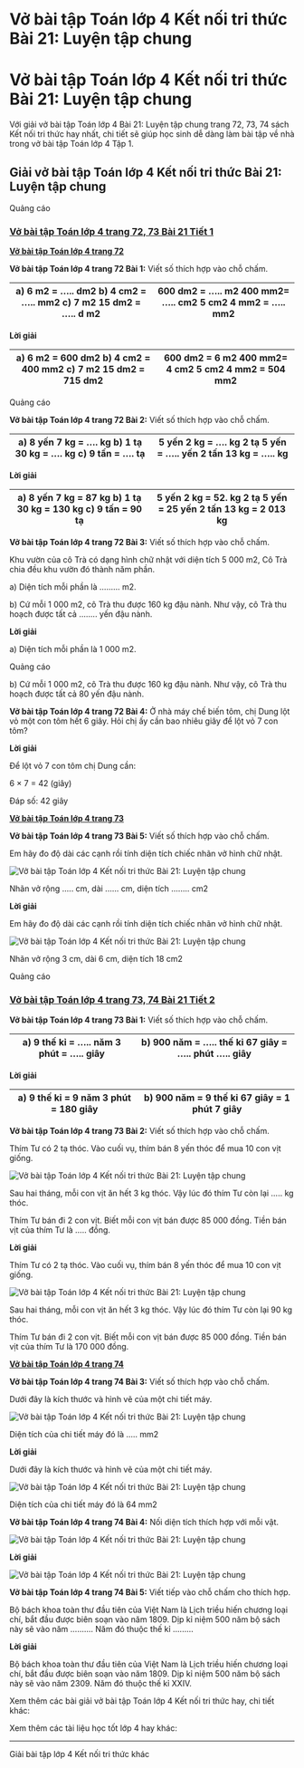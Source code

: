 # Vở bài tập Toán lớp 4 Kết nối tri thức Bài 21: Luyện tập chung

# Vở bài tập Toán lớp 4 Kết nối tri thức Bài 21: Luyện tập chung

Với giải vở bài tập Toán lớp 4 Bài 21: Luyện tập chung trang 72, 73, 74 sách Kết nối tri thức hay nhất, chi tiết sẽ giúp học sinh dễ dàng làm bài tập về nhà trong vở bài tập Toán lớp 4 Tập 1.

## Giải vở bài tập Toán lớp 4 Kết nối tri thức Bài 21: Luyện tập chung

Quảng cáo

### [**Vở bài tập Toán lớp 4 trang 72, 73 Bài 21 Tiết 1**](https://vietjack.com/vbt-toan-4-kn/bai-21-tiet-1-trang-72-73-tap-1.jsp)

[**Vở bài tập Toán lớp 4 trang 72**](https://vietjack.com/vbt-toan-4-kn/vbt-toan-lop-4-trang-72-ket-noi.jsp)

**Vở bài tập Toán lớp 4 trang 72 Bài 1:** Viết số thích hợp vào chỗ chấm.

a) 6 m2 = ….. dm2 b) 4 cm2 = ….. mm2 c) 7 m2 15 dm2 = ….. d m2 |  600 dm2 = ….. m2 400 mm2= ….. cm2 5 cm2 4 mm2 = ….. mm2  
---|---  
  
**Lời giải**

a) 6 m2 = 600 dm2 b) 4 cm2 = 400 mm2 c) 7 m2 15 dm2 = 715 dm2 |  600 dm2 = 6 m2 400 mm2= 4 cm2 5 cm2 4 mm2 = 504 mm2  
---|---  
  
Quảng cáo

**Vở bài tập Toán lớp 4 trang 72 Bài 2:** Viết số thích hợp vào chỗ chấm.

a) 8 yến 7 kg = …. kg b) 1 tạ 30 kg = …. kg c) 9 tấn = …. tạ |  5 yến 2 kg = …. kg 2 tạ 5 yến = ….. yến 2 tấn 13 kg = ….. kg  
---|---  
  
**Lời giải**

a) 8 yến 7 kg = 87 kg b) 1 tạ 30 kg = 130 kg c) 9 tấn = 90 tạ |  5 yến 2 kg = 52. kg 2 tạ 5 yến = 25 yến 2 tấn 13 kg = 2 013 kg  
---|---  
  
**Vở bài tập Toán lớp 4 trang 72 Bài 3:** Viết số thích hợp vào chỗ chấm.

Khu vườn của cô Trà có dạng hình chữ nhật với diện tích 5 000 m2, Cô Trà chia đều khu vườn đó thành năm phần.

a) Diện tích mỗi phần là ......... m2.

b) Cứ mỗi 1 000 m2, cô Trà thu được 160 kg đậu nành. Như vậy, cô Trà thu hoạch được tất cả ........ yến đậu nành.

**Lời giải**

a) Diện tích mỗi phần là 1 000 m2.

Quảng cáo

b) Cứ mỗi 1 000 m2, cô Trà thu được 160 kg đậu nành. Như vậy, cô Trà thu hoạch được tất cả 80 yến đậu nành.

**Vở bài tập Toán lớp 4 trang 72 Bài 4:** Ở nhà máy chế biến tôm, chị Dung lột vỏ một con tôm hết 6 giây. Hỏi chị ấy cần bao nhiêu giây để lột vỏ 7 con tôm?

**Lời giải**

Để lột vỏ 7 con tôm chị Dung cần:

6 × 7 = 42 (giây)

Đáp số: 42 giây

[**Vở bài tập Toán lớp 4 trang 73**](https://vietjack.com/vbt-toan-4-kn/vbt-toan-lop-4-trang-73-ket-noi.jsp)

**Vở bài tập Toán lớp 4 trang 73 Bài 5:** Viết số thích hợp vào chỗ chấm.

Em hãy đo độ dài các cạnh rồi tính diện tích chiếc nhãn vở hình chữ nhật.

![Vở bài tập Toán lớp 4 Kết nối tri thức Bài 21: Luyện tập chung](https://vietjack.com/vbt-toan-4-kn/images/bai-21-luyen-tap-chung-189014.PNG)

Nhãn vở rộng ..... cm, dài ...... cm, diện tích ........ cm2

**Lời giải**

Em hãy đo độ dài các cạnh rồi tính diện tích chiếc nhãn vở hình chữ nhật.

![Vở bài tập Toán lớp 4 Kết nối tri thức Bài 21: Luyện tập chung](https://vietjack.com/vbt-toan-4-kn/images/bai-21-luyen-tap-chung-189015.PNG)

Nhãn vở rộng 3 cm, dài 6 cm, diện tích 18 cm2

Quảng cáo

### [**Vở bài tập Toán lớp 4 trang 73, 74 Bài 21 Tiết 2**](https://vietjack.com/vbt-toan-4-kn/bai-21-tiet-2-trang-73-74-tap-1.jsp)

**Vở bài tập Toán lớp 4 trang 73 Bài 1:** Viết số thích hợp vào chỗ chấm.

a) 9 thế kỉ = ….. năm 3 phút = ….. giây |  b) 900 năm = ….. thế kỉ 67 giây = ….. phút ….. giây  
---|---  
  
**Lời giải**

a) 9 thế kỉ = 9 năm 3 phút = 180 giây |  b) 900 năm = 9 thế kỉ 67 giây = 1 phút 7 giây  
---|---  
  
**Vở bài tập Toán lớp 4 trang 73 Bài 2:** Viết số thích hợp vào chỗ chấm.

Thím Tư có 2 tạ thóc. Vào cuối vụ, thím bán 8 yến thóc để mua 10 con vịt giống. 

![Vở bài tập Toán lớp 4 Kết nối tri thức Bài 21: Luyện tập chung](https://vietjack.com/vbt-toan-4-kn/images/bai-21-luyen-tap-chung-189016.PNG)

Sau hai tháng, mỗi con vịt ăn hết 3 kg thóc. Vậy lúc đó thím Tư còn lại ….. kg thóc.

Thím Tư bán đi 2 con vịt. Biết mỗi con vịt bán được 85 000 đồng. Tiền bán vịt của thím Tư là ….. đồng.

**Lời giải**

Thím Tư có 2 tạ thóc. Vào cuối vụ, thím bán 8 yến thóc để mua 10 con vịt giống. 

![Vở bài tập Toán lớp 4 Kết nối tri thức Bài 21: Luyện tập chung](https://vietjack.com/vbt-toan-4-kn/images/bai-21-luyen-tap-chung-189017.PNG)

Sau hai tháng, mỗi con vịt ăn hết 3 kg thóc. Vậy lúc đó thím Tư còn lại 90 kg thóc.

Thím Tư bán đi 2 con vịt. Biết mỗi con vịt bán được 85 000 đồng. Tiền bán vịt của thím Tư là 170 000 đồng.

[**Vở bài tập Toán lớp 4 trang 74**](https://vietjack.com/vbt-toan-4-kn/vbt-toan-lop-4-trang-74-ket-noi.jsp)

**Vở bài tập Toán lớp 4 trang 74 Bài 3:** Viết số thích hợp vào chỗ chấm.

Dưới đây là kích thước và hình vẽ của một chi tiết máy.

![Vở bài tập Toán lớp 4 Kết nối tri thức Bài 21: Luyện tập chung](https://vietjack.com/vbt-toan-4-kn/images/bai-21-luyen-tap-chung-189018.PNG)

Diện tích của chi tiết máy đó là ….. mm2

**Lời giải**

Dưới đây là kích thước và hình vẽ của một chi tiết máy.

![Vở bài tập Toán lớp 4 Kết nối tri thức Bài 21: Luyện tập chung](https://vietjack.com/vbt-toan-4-kn/images/bai-21-luyen-tap-chung-189019.PNG)

Diện tích của chi tiết máy đó là 64 mm2

**Vở bài tập Toán lớp 4 trang 74 Bài 4:** Nối diện tích thích hợp với mỗi vật.

![Vở bài tập Toán lớp 4 Kết nối tri thức Bài 21: Luyện tập chung](https://vietjack.com/vbt-toan-4-kn/images/bai-21-luyen-tap-chung-189020.PNG)

**Lời giải**

![Vở bài tập Toán lớp 4 Kết nối tri thức Bài 21: Luyện tập chung](https://vietjack.com/vbt-toan-4-kn/images/bai-21-luyen-tap-chung-189021.PNG)

**Vở bài tập Toán lớp 4 trang 74 Bài 5:** Viết tiếp vào chỗ chấm cho thích hợp.

Bộ bách khoa toàn thư đầu tiên của Việt Nam là Lịch triều hiến chương loại chí, bắt đầu được biên soạn vào năm 1809. Dịp kỉ niệm 500 năm bộ sách này sẽ vào năm .......... Năm đó thuộc thế kỉ .........

**Lời giải**

Bộ bách khoa toàn thư đầu tiên của Việt Nam là Lịch triều hiến chương loại chí, bắt đầu được biên soạn vào năm 1809. Dịp kỉ niệm 500 năm bộ sách này sẽ vào năm 2309. Năm đó thuộc thế kỉ XXIV.

Xem thêm các bài giải vở bài tập Toán lớp 4 Kết nối tri thức hay, chi tiết khác:

Xem thêm các tài liệu học tốt lớp 4 hay khác:

* * *

Giải bài tập lớp 4 Kết nối tri thức khác

